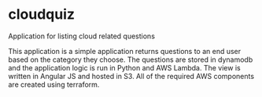 # cloudquiz
Application for listing cloud related questions


This application is a simple application returns questions to an end user based on the category they choose. The questions are stored in
dynamodb and the application logic is run in Python and AWS Lambda. The view is written in Angular JS and hosted in S3.  All of the
required AWS components are created using terraform.

